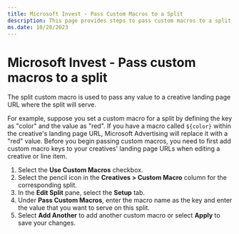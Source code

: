 ```yaml
---
title: Microsoft Invest - Pass Custom Macros to a Split
description: This page provides steps to pass custom macros to a split.  
ms.date: 10/28/2023
---
```


# Microsoft Invest - Pass custom macros to a split

The split custom macro is used to pass any value to a creative landing page URL where the split will serve.

For example, suppose you set a custom macro for a split by defining the key as "color" and the value as "red". If you have a macro called `${color}` within the creative's landing page URL, Microsoft Advertising will replace it with a "red" value. Before you begin passing custom macros, you need to first add custom macro keys to your creatives' landing page URLs when editing a creative or line item.

1. Select the **Use Custom Macros** checkbox.
1. Select the pencil icon in the **Creatives \> Custom Macro** column for the corresponding split.
1. In the **Edit Split** pane, select the **Setup** tab.
1. Under **Pass Custom Macros**, enter the macro name as the key and enter the value that you want to serve on this split.
1. Select **Add Another** to add another custom macro or select **Apply** to save your changes.
